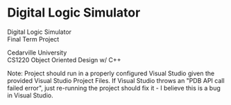 # Digital Logic Simulator

Digital Logic Simulator<br />
Final Term Project<br />

Cedarville University<br />
CS1220 Object Oriented Design w/ C++<br />

Note: Project should run in a properly configured Visual Studio given the provided Visual Studio Project Files. If Visual Studio throws an "PDB API call failed error", just re-running the project should fix it - I believe this is a bug in Visual Studio.<br />
